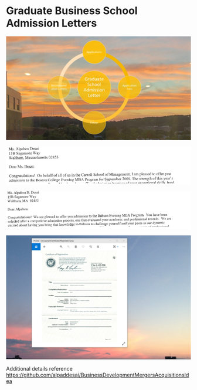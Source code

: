 # Graduate Business School Admission Letters

![image](GraduateSchoolAdmissionLetter.jpg)

![image](BostonCollegeAdmissionLetter.jpg)

![image](BabsonAdmissionLetter.jpg)

![image](USCopyrightCertificate.png)

Additional details reference https://github.com/alpaddesai/BusinessDevelopmentMergersAcquisitionsIdea
